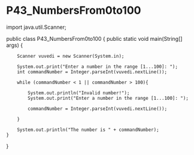 # P43_NumbersFrom0to100

import java.util.Scanner;

public class P43_NumbersFrom0to100 {
    public static void main(String[] args) {

        Scanner vuvedi = new Scanner(System.in);

        System.out.print("Enter a number in the range [1...100]: ");
        int commandNumber = Integer.parseInt(vuvedi.nextLine());

        while (commandNumber < 1 || commandNumber > 100){

            System.out.println("Invalid number!");
            System.out.print("Enter a number in the range [1...100]: ");

            commandNumber = Integer.parseInt(vuvedi.nextLine());

        }

        System.out.println("The number is " + commandNumber);
    }


}
